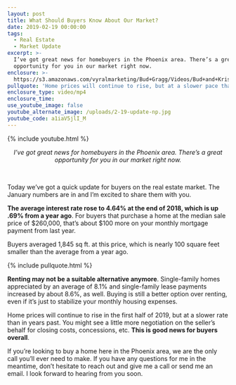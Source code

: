 ```yaml
---
layout: post
title: What Should Buyers Know About Our Market?
date: 2019-02-19 00:00:00
tags:
  - Real Estate
  - Market Update
excerpt: >-
  I’ve got great news for homebuyers in the Phoenix area. There’s a great
  opportunity for you in our market right now.
enclosure: >-
  https://s3.amazonaws.com/vyralmarketing/Bud+Gragg/Videos/Bud+and+Kristin+Gragg+-+What+Should+Buyers+Know+About+Our+Market_.mp4
pullquote: 'Home prices will continue to rise, but at a slower pace than in the past.'
enclosure_type: video/mp4
enclosure_time:
use_youtube_image: false
youtube_alternate_image: /uploads/2-19-update-np.jpg
youtube_code: a1iaV5jlI_M
---
```


{% include youtube.html %}

<center><em>I&rsquo;ve got great news for homebuyers in the Phoenix area. There&rsquo;s a great opportunity for you in our market right now.</em></center>

&nbsp;

Today we’ve got a quick update for buyers on the real estate market. The January numbers are in and I’m excited to share them with you.

**The average interest rate rose to 4.64% at the end of 2018, which is up .69% from a year ago**. For buyers that purchase a home at the median sale price of $260,000, that’s about $100 more on your monthly mortgage payment from last year.

Buyers averaged 1,845 sq ft. at this price, which is nearly 100 square feet smaller than the average from a year ago.

{% include pullquote.html %}

**Renting may not be a suitable alternative anymore**. Single-family homes appreciated by an average of 8.1% and single-family lease payments increased by about 8.6%, as well. Buying is still a better option over renting, even if it’s just to stabilize your monthly housing expenses.

Home prices will continue to rise in the first half of 2019, but at a slower rate than in years past. You might see a little more negotiation on the seller’s behalf for closing costs, concessions, etc. **This is good news for buyers overall**.

If you’re looking to buy a home here in the Phoenix area, we are the only call you’ll ever need to make. If you have any questions for me in the meantime, don’t hesitate to reach out and give me a call or send me an email. I look forward to hearing from you soon.